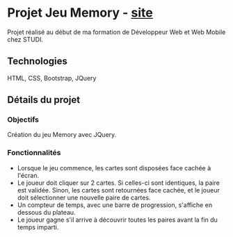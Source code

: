 # Projet Jeu Memory - [site](https://sebastienmariette74.github.io/jeu-memory/)
Projet réalisé au début de ma formation de Développeur Web et Web Mobile chez STUDI.
## Technologies
HTML, CSS, Bootstrap, JQuery

## Détails du projet

### Objectifs

Création du jeu Memory avec JQuery.

### Fonctionnalités

- Lorsque le jeu commence, les cartes sont disposées face cachée à l'écran.
- Le joueur doit cliquer sur 2 cartes. Si celles-ci sont identiques, la paire est validée. Sinon, les cartes sont retournées face cachée, et le joueur doit sélectionner une nouvelle paire de cartes.
- Un compteur de temps, avec une barre de progression, s'affiche en dessous du plateau.
- Le joueur gagne s'il arrive à découvrir toutes les paires avant la fin du temps imparti.
